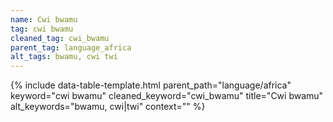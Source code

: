 ```yaml
---
name: Cwi bwamu
tag: cwi bwamu
cleaned_tag: cwi_bwamu
parent_tag: language_africa
alt_tags: bwamu, cwi twi
---
```


{% include data-table-template.html 
  parent_path="language/africa" 
  keyword="cwi bwamu" 
  cleaned_keyword="cwi_bwamu" 
  title="Cwi bwamu"
  alt_keywords="bwamu, cwi|twi"
  context=""
%}

